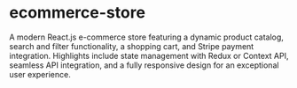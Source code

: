 # ecommerce-store
A modern React.js e-commerce store featuring a dynamic product catalog, search and filter functionality, a shopping cart, and Stripe payment integration. Highlights include state management with Redux or Context API, seamless API integration, and a fully responsive design for an exceptional user experience.
